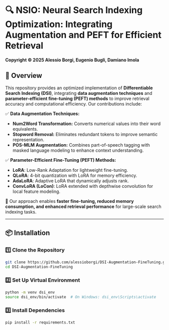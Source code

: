 # 🔍 NSIO: Neural Search Indexing Optimization: Integrating Augmentation and PEFT for Efficient Retrieval

#### Copyright © 2025 Alessio Borgi, Eugenio Bugli, Damiano Imola

## 📌 Overview  
This repository provides an optimized implementation of **Differentiable Search Indexing (DSI)**, integrating **data augmentation techniques** and **parameter-efficient fine-tuning (PEFT) methods** to improve retrieval accuracy and computational efficiency. Our contributions include:  

✅ **Data Augmentation Techniques:**  
- **Num2Word Transformation:** Converts numerical values into their word equivalents.  
- **Stopword Removal:** Eliminates redundant tokens to improve semantic representation.  
- **POS-MLM Augmentation:** Combines part-of-speech tagging with masked language modeling to enhance context understanding.  

✅ **Parameter-Efficient Fine-Tuning (PEFT) Methods:**  
- **LoRA**: Low-Rank Adaptation for lightweight fine-tuning.  
- **QLoRA**: 4-bit quantization with LoRA for memory efficiency.  
- **AdaLoRA**: Adaptive LoRA that dynamically adjusts rank.  
- **ConvLoRA (LoCon)**: LoRA extended with depthwise convolution for local feature modeling.  

🚀 Our approach enables **faster fine-tuning, reduced memory consumption, and enhanced retrieval performance** for large-scale search indexing tasks.  

---

## 📦 Installation  

### 1️⃣ Clone the Repository  
```bash
git clone https://github.com/alessioborgi/DSI-Augmentation-FineTuning.git
cd DSI-Augmentation-FineTuning
```
### 2️⃣ Set Up Virtual Environment
```bash
python -m venv dsi_env
source dsi_env/bin/activate  # On Windows: dsi_env\Scripts\activate
```

### 3️⃣ Install Dependencies
```bash
pip install -r requirements.txt
```


